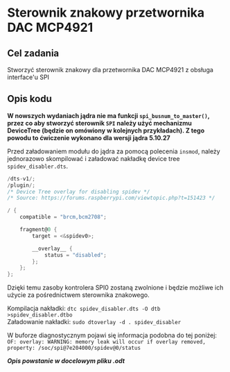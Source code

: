 # Sterownik znakowy przetwornika DAC MCP4921

## Cel zadania
Stworzyć sterownik znakowy dla przetwornika DAC MCP4921 z obsługa interface'u SPI


## Opis kodu

**W nowszych wydaniach jądra nie ma funkcji `spi_busnum_to_master()`, przez co aby stworzyć sterownik `SPI` należy użyć mechanizmu DeviceTree (będzie on omówiony w kolejnych przykładach). Z tego powodu to ćwiczenie wykonano dla wersji jądra 5.10.27**

Przed załadowaniem modułu do jądra za pomocą polecenia `insmod`, należy jednorazowo skompilować i załadować nakładkę device tree `spidev_disabler.dts`.

```C
/dts-v1/;
/plugin/;
/* Device Tree overlay for disabling spidev */
/* Source: https://forums.raspberrypi.com/viewtopic.php?t=151423 */

/ {
    compatible = "brcm,bcm2708";

    fragment@0 {
        target = <&spidev0>;

        __overlay__ {
            status = "disabled";
        };
    };
};
```

Dzięki temu zasoby kontrolera SPI0 zostaną zwolnione i będzie możliwe ich użycie za pośrednictwem sterownika znakowego.

Kompilacja nakładki: `dtc spidev_disabler.dts -O dtb >spidev_disabler.dtbo`   
Załadowanie nakładki: `sudo dtoverlay -d . spidev_disabler`

W buforze diagnostycznym pojawi się informacja podobna do tej poniżej:   
`OF: overlay: WARNING: memory leak will occur if overlay removed, property: /soc/spi@7e204000/spidev@0/status`


***Opis powstanie w docelowym pliku .odt***